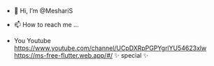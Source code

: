- 👋 Hi, I’m @MeshariS

- 📫 How to reach me ...
- You Youtube
https://www.youtube.com/channel/UCpDXRpPGPYgrlYU54623xlw
https://ms-free-flutter.web.app/#/ ✨ special ✨
<!---
https://ms-free-flutter.web.app/#/ ✨ special ✨
--->
